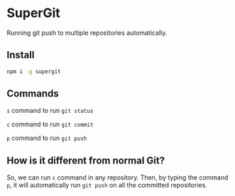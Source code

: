 # SuperGit

Running git push to multiple repositories automatically.

## Install

```bash
npm i -g supergit
```

## Commands

`s` command to run `git status`

`c` command to run `git commit`

`p` command to run `git push`

## How is it different from normal Git?

So, we can run `c` command in any repository. Then, by typing the command `p`, it will automatically run `git push` on all the committed repositories.